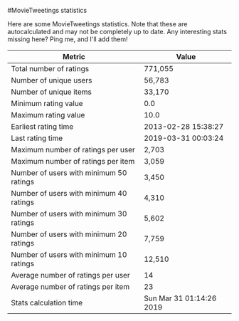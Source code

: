 #MovieTweetings statistics

Here are some MovieTweetings statistics. Note that these are autocalculated and may not be completely up to date. Any interesting stats missing here? Ping me, and I'll add them!

Metric | Value
--- | ---
Total number of ratings                 | 771,055
Number of unique users                  | 56,783
Number of unique items                  | 33,170
Minimum rating value                    | 0.0
Maximum rating value                    | 10.0
Earliest rating time                    | 2013-02-28 15:38:27
Last rating time                        | 2019-03-31 00:03:24
Maximum number of ratings per user      | 2,703
Maximum number of ratings per item      | 3,059
Number of users with minimum 50 ratings | 3,450
Number of users with minimum 40 ratings | 4,310
Number of users with minimum 30 ratings | 5,602
Number of users with minimum 20 ratings | 7,759
Number of users with minimum 10 ratings | 12,510
Average number of ratings per user      | 14
Average number of ratings per item      | 23
Stats calculation time                  | Sun Mar 31 01:14:26 2019

